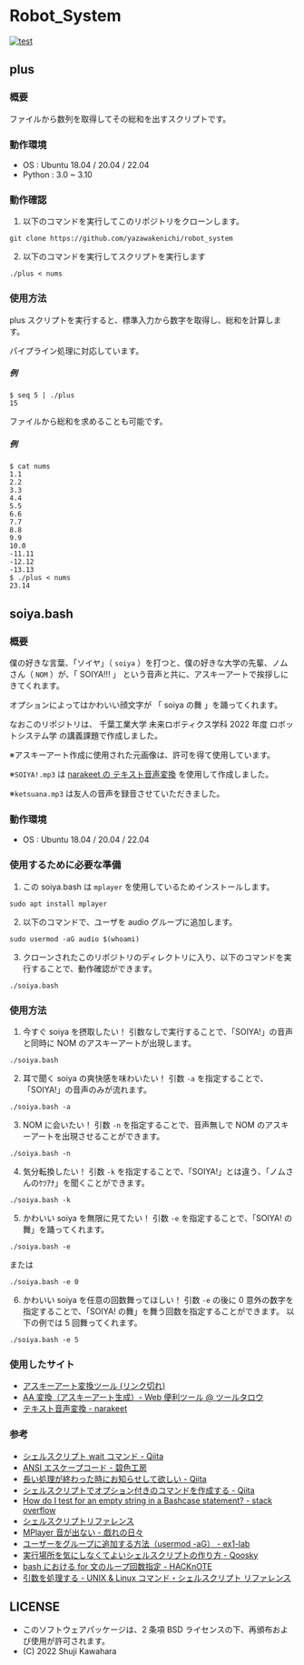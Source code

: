 # Robot_System

[![test](https://github.com/YazawaKenichi/Robot_System/actions/workflows/test.yaml/badge.svg)](https://github.com/YazawaKenichi/Robot_System/actions/workflows/test.yaml)

## plus

### 概要
ファイルから数列を取得してその総和を出すスクリプトです。

### 動作環境
- OS : Ubuntu 18.04 / 20.04 / 22.04
- Python : 3.0 ~ 3.10

### 動作確認

1. 以下のコマンドを実行してこのリポジトリをクローンします。
  ```
  git clone https://github.com/yazawakenichi/robot_system
  ```

2. 以下のコマンドを実行してスクリプトを実行します
  ```
  ./plus < nums
  ```

### 使用方法

plus スクリプトを実行すると、標準入力から数字を取得し、総和を計算します。

<!--
#### 例
```
$ ./plus
```
-->

パイプライン処理に対応しています。
##### 例
```
$ seq 5 | ./plus
15
```

ファイルから総和を求めることも可能です。

##### 例
```
$ cat nums
1.1
2.2
3.3
4.4
5.5
6.6
7.7
8.8
9.9
10.0
-11.11
-12.12
-13.13
$ ./plus < nums
23.14
```

## soiya.bash
### 概要
僕の好きな言葉、「ソイヤ」（ `soiya` ）を打つと、僕の好きな大学の先輩、ノムさん（ `NOM` ）が、「 SOIYA!!! 」 という音声と共に、アスキーアートで挨拶しにきてくれます。

オプションによってはかわいい顔文字が 「 soiya の舞 」を踊ってくれます。

なおこのリポジトリは、 千葉工業大学 未来ロボティクス学科 2022 年度 ロボットシステム学 の講義課題で作成しました。

※アスキーアート作成に使用された元画像は、許可を得て使用しています。

※`SOIYA!.mp3` は [narakeet の テキスト音声変換](https://www.narakeet.com/languages/japanese-text-to-speech-jp/#trynow) を使用して作成しました。

※`ketsuana.mp3` は友人の音声を録音させていただきました。

### 動作環境
- OS : Ubuntu 18.04 / 20.04 / 22.04

### 使用するために必要な準備
1. この soiya.bash は `mplayer` を使用しているためインストールします。
  ```
  sudo apt install mplayer
  ```
2. 以下のコマンドで、ユーザを audio グループに追加します。
  ```
  sudo usermod -aG audio $(whoami)
  ```
3. クローンされたこのリポジトリのディレクトリに入り、以下のコマンドを実行することで、動作確認ができます。
  ```
  ./soiya.bash
  ```

### 使用方法
1. 今すぐ soiya を摂取したい！
  引数なしで実行することで、「SOIYA!」の音声と同時に NOM のアスキーアートが出現します。
  ```
  ./soiya.bash
  ```

2. 耳で聞く soiya の爽快感を味わいたい！
  引数 `-a` を指定することで、「SOIYA!」の音声のみが流れます。
  ```
  ./soiya.bash -a
  ```

3. NOM に会いたい！
  引数 `-n` を指定することで、音声無しで NOM のアスキーアートを出現させることができます。
  ```
  ./soiya.bash -n
  ```

4. 気分転換したい！
  引数 `-k` を指定することで、「SOIYA!」とは違う、「ノムさんのｹﾂｱﾅ」を聞くことができます。
  ```
  ./soiya.bash -k
  ```

5. かわいい soiya を無限に見てたい！
  引数 `-e` を指定することで、「SOIYA! の舞」を踊ってくれます。
  ```
  ./soiya.bash -e
  ```
  または
  ```
  ./soiya.bash -e 0
  ```

6. かわいい soiya を任意の回数舞ってほしい！
  引数 `-e` の後に 0 意外の数字を指定することで、「SOIYA! の舞」を舞う回数を指定することができます。
  以下の例では 5 回舞ってくれます。
  ```
  ./soiya.bash -e 5
  ```

### 使用したサイト
- [アスキーアート変換ツール (リンク切れ)](https://ktpcschool.com/imageToAscii/A)
- [AA 変換（アスキーアート生成）- Web 便利ツール @ ツールタロウ](https://tool-taro.com/image_to_ascii/)
- [テキスト音声変換 - narakeet](https://www.narakeet.com/languages/japanese-text-to-speech-jp/#trynow)

### 参考
- [シェルスクリプト wait コマンド - Qiita](https://qiita.com/blueskyarea/items/f07466393ccb5efb3dc5	)
- [ANSI エスケープコード - 碧色工房](https://www.mm2d.net/main/prog/c/console-02.html)
- [長い処理が終わった時にお知らせして欲しい - Qiita](https://qiita.com/wakaba130/items/3951e4a4cc35f268f452)
- [シェルスクリプトでオプション付きのコマンドを作成する - Qiita](https://qiita.com/Esfahan/items/e88bb806c7ca1dc8b758)
- [How do I test for an empty string in a Bashcase statement? - stack overflow](https://stackoverflow.com/questions/17575392/how-do-i-test-for-an-empty-string-in-a-bash-case-statement/17575693)
- [シェルスクリプトリファレンス](https://shellscript.sunone.me/parameter.html#%E5%BC%95%E6%95%B0%E3%82%92%E4%BD%BF%E7%94%A8%E3%81%97%E3%81%9F%E3%82%B7%E3%82%A7%E3%83%AB%E3%82%B9%E3%82%AF%E3%83%AA%E3%83%97%E3%83%88)
- [MPlayer 音が出ない - 戯れの日々](https://awasirohs.blogspot.com/2010/12/mplayer.html)
- [ユーザーをグループに追加する方法（usermod -aG） - ex1-lab](https://ex1.m-yabe.com/archives/2867)
- [実行場所を気にしなくてよいシェルスクリプトの作り方 - Qoosky](https://www.qoosky.io/techs/927115250f)
- [bash における for 文のループ回数指定 - HACKnOTE](https://hacknote.jp/archives/54054/)
- [引数を処理する - UNIX & Linux コマンド・シェルスクリプト リファレンス](https://shellscript.sunone.me/parameter.html)

## LICENSE

* このソフトウェアパッケージは、2 条項 BSD ライセンスの下、再頒布および使用が許可されます。
* (C) 2022 Shuji Kawahara


